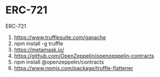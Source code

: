 # ERC-721
ERC-721


1) https://www.trufflesuite.com/ganache
2) npm install -g truffle
3) https://metamask.io/
4) https://github.com/OpenZeppelin/openzeppelin-contracts
5) npm install @openzeppelin/contracts
6) https://www.npmjs.com/package/truffle-flattener
